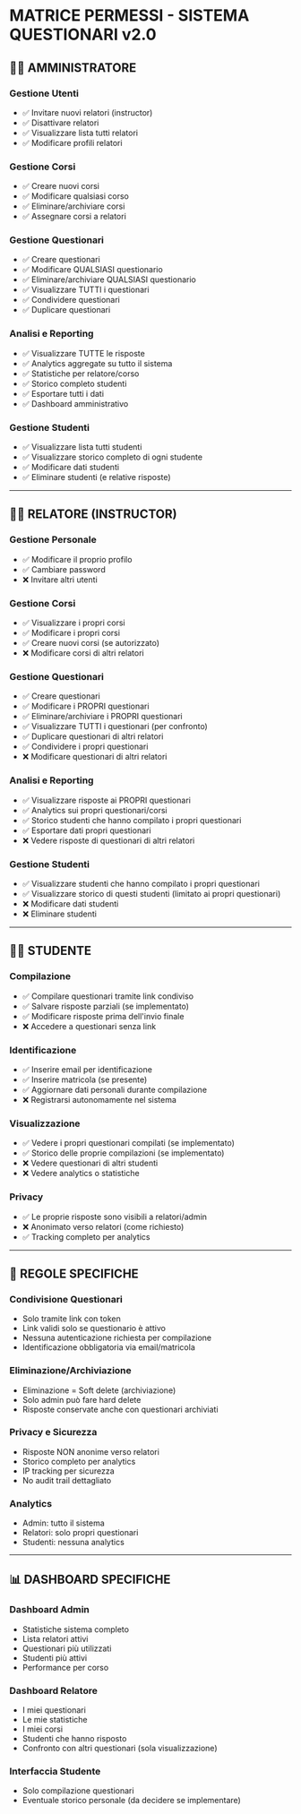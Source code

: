 # MATRICE PERMESSI - SISTEMA QUESTIONARI v2.0

## 👨‍💼 AMMINISTRATORE

### Gestione Utenti

- ✅ Invitare nuovi relatori (instructor)
- ✅ Disattivare relatori
- ✅ Visualizzare lista tutti relatori
- ✅ Modificare profili relatori

### Gestione Corsi

- ✅ Creare nuovi corsi
- ✅ Modificare qualsiasi corso
- ✅ Eliminare/archiviare corsi
- ✅ Assegnare corsi a relatori

### Gestione Questionari

- ✅ Creare questionari
- ✅ Modificare QUALSIASI questionario
- ✅ Eliminare/archiviare QUALSIASI questionario
- ✅ Visualizzare TUTTI i questionari
- ✅ Condividere questionari
- ✅ Duplicare questionari

### Analisi e Reporting

- ✅ Visualizzare TUTTE le risposte
- ✅ Analytics aggregate su tutto il sistema
- ✅ Statistiche per relatore/corso
- ✅ Storico completo studenti
- ✅ Esportare tutti i dati
- ✅ Dashboard amministrativo

### Gestione Studenti

- ✅ Visualizzare lista tutti studenti
- ✅ Visualizzare storico completo di ogni studente
- ✅ Modificare dati studenti
- ✅ Eliminare studenti (e relative risposte)

---

## 👨‍🏫 RELATORE (INSTRUCTOR)

### Gestione Personale

- ✅ Modificare il proprio profilo
- ✅ Cambiare password
- ❌ Invitare altri utenti

### Gestione Corsi

- ✅ Visualizzare i propri corsi
- ✅ Modificare i propri corsi
- ✅ Creare nuovi corsi (se autorizzato)
- ❌ Modificare corsi di altri relatori

### Gestione Questionari

- ✅ Creare questionari
- ✅ Modificare i PROPRI questionari
- ✅ Eliminare/archiviare i PROPRI questionari
- ✅ Visualizzare TUTTI i questionari (per confronto)
- ✅ Duplicare questionari di altri relatori
- ✅ Condividere i propri questionari
- ❌ Modificare questionari di altri relatori

### Analisi e Reporting

- ✅ Visualizzare risposte ai PROPRI questionari
- ✅ Analytics sui propri questionari/corsi
- ✅ Storico studenti che hanno compilato i propri questionari
- ✅ Esportare dati propri questionari
- ❌ Vedere risposte di questionari di altri relatori

### Gestione Studenti

- ✅ Visualizzare studenti che hanno compilato i propri questionari
- ✅ Visualizzare storico di questi studenti (limitato ai propri questionari)
- ❌ Modificare dati studenti
- ❌ Eliminare studenti

---

## 👨‍🎓 STUDENTE

### Compilazione

- ✅ Compilare questionari tramite link condiviso
- ✅ Salvare risposte parziali (se implementato)
- ✅ Modificare risposte prima dell'invio finale
- ❌ Accedere a questionari senza link

### Identificazione

- ✅ Inserire email per identificazione
- ✅ Inserire matricola (se presente)
- ✅ Aggiornare dati personali durante compilazione
- ❌ Registrarsi autonomamente nel sistema

### Visualizzazione

- ✅ Vedere i propri questionari compilati (se implementato)
- ✅ Storico delle proprie compilazioni (se implementato)
- ❌ Vedere questionari di altri studenti
- ❌ Vedere analytics o statistiche

### Privacy

- ✅ Le proprie risposte sono visibili a relatori/admin
- ❌ Anonimato verso relatori (come richiesto)
- ✅ Tracking completo per analytics

---

## 🔐 REGOLE SPECIFICHE

### Condivisione Questionari

- Solo tramite link con token
- Link validi solo se questionario è attivo
- Nessuna autenticazione richiesta per compilazione
- Identificazione obbligatoria via email/matricola

### Eliminazione/Archiviazione

- Eliminazione = Soft delete (archiviazione)
- Solo admin può fare hard delete
- Risposte conservate anche con questionari archiviati

### Privacy e Sicurezza

- Risposte NON anonime verso relatori
- Storico completo per analytics
- IP tracking per sicurezza
- No audit trail dettagliato

### Analytics

- Admin: tutto il sistema
- Relatori: solo propri questionari
- Studenti: nessuna analytics

---

## 📊 DASHBOARD SPECIFICHE

### Dashboard Admin

- Statistiche sistema completo
- Lista relatori attivi
- Questionari più utilizzati
- Studenti più attivi
- Performance per corso

### Dashboard Relatore

- I miei questionari
- Le mie statistiche
- I miei corsi
- Studenti che hanno risposto
- Confronto con altri questionari (sola visualizzazione)

### Interfaccia Studente

- Solo compilazione questionari
- Eventuale storico personale (da decidere se implementare)
